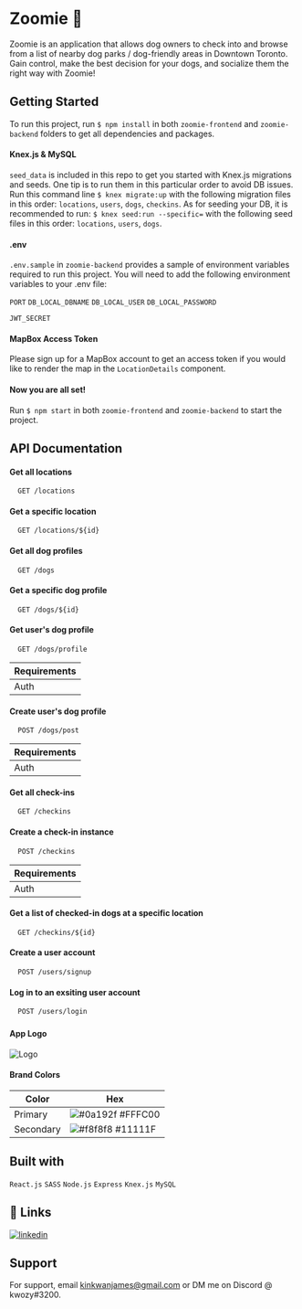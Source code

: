
# Zoomie 🐶

Zoomie is an application that allows dog owners to check into and browse from a list of nearby dog parks / dog-friendly areas in Downtown Toronto. Gain control, make the best decision for your dogs, and socialize them the right way with Zoomie!
## Getting Started

To run this project, run ```$ npm install``` in both ```zoomie-frontend``` and ```zoomie-backend``` folders to get all dependencies and packages.

#### Knex.js & MySQL

```seed_data``` is included in this repo to get you started with Knex.js migrations and seeds. One tip is to run them in this particular order to avoid DB issues. Run this command line ```$ knex migrate:up``` with the following migration files in this order: ```locations```, ```users```, ```dogs```, ```checkins```. As for seeding your DB, it is recommended to run: ```$ knex seed:run --specific=``` with the following seed files in this order: ```locations```, ```users```, ```dogs```.

#### .env

```.env.sample``` in ```zoomie-backend``` provides a sample of environment variables required to run this project. You will need to add the following environment variables to your .env file:

`PORT`
`DB_LOCAL_DBNAME`
`DB_LOCAL_USER`
`DB_LOCAL_PASSWORD`

`JWT_SECRET`

#### MapBox Access Token

Please sign up for a MapBox account to get an access token if you would like to render the map in the ```LocationDetails``` component.

#### Now you are all set!

Run ```$ npm start``` in both ```zoomie-frontend``` and ```zoomie-backend``` to start the project.
## API Documentation

#### Get all locations

```http
  GET /locations
```

#### Get a specific location

```http
  GET /locations/${id}
```

#### Get all dog profiles

```http
  GET /dogs
```

#### Get a specific dog profile

```http
  GET /dogs/${id}
```

#### Get user's dog profile

```http
  GET /dogs/profile
```

| Requirements |            
| :----| 
| Auth |

#### Create user's dog profile

```http
  POST /dogs/post
```

| Requirements |            
| :----| 
| Auth |

#### Get all check-ins

```http
  GET /checkins
```

#### Create a check-in instance

```http
  POST /checkins
```

| Requirements |            
| :----| 
| Auth |

#### Get a list of checked-in dogs at a specific location

```http
  GET /checkins/${id}
```

#### Create a user account

```http
  POST /users/signup
```

#### Log in to an exsiting user account

```http
  POST /users/login
```





###

#### App Logo

![Logo](https://res.cloudinary.com/deu69ydvq/image/upload/v1671071234/zoomie-logo_ltc7py.png)

#### Brand Colors

| Color             | Hex                                                                |
| ----------------- | ------------------------------------------------------------------ |
| Primary | ![#0a192f](https://via.placeholder.com/20/FFFC00?text=+) #FFFC00 |
| Secondary | ![#f8f8f8](https://via.placeholder.com/20/11111F?text=+) #11111F |




## Built with

```React.js``` ```SASS``` ```Node.js``` ```Express``` ```Knex.js``` ```MySQL```


## 🔗 Links
[![linkedin](https://img.shields.io/badge/linkedin-0A66C2?style=for-the-badge&logo=linkedin&logoColor=white)](https://ca.linkedin.com/in/itsjameskwok)


## Support

For support, email kinkwanjames@gmail.com or DM me on Discord @ kwozy#3200.

